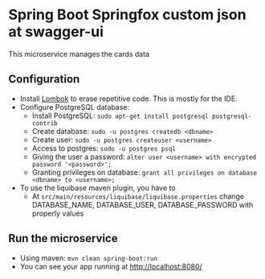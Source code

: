 # Spring Boot Springfox custom json at swagger-ui
This microservice manages the cards data

## Configuration
* Install [Lombok](https://projectlombok.org/) to erase repetitive code. This is mostly for the IDE.
* Configure PostgreSQL database:
	* Install PostgreSQL: `sudo apt-get install postgresql postgresql-contrib`
	* Create database: `sudo -u postgres createdb <dbname>`
	* Create user: `sudo -u postgres createuser <username>`
	* Access to postgres: `sudo -u postgres psql`
	* Giving the user a password: `alter user <username> with encrypted password '<password>';`
	* Granting privileges on database: `grant all privileges on database <dbname> to <username>;`
* To use the liquibase maven plugin, you have to
	* At `src/main/resources/liquibase/liquibase.properties` change DATABASE_NAME, DATABASE_USER, DATABASE_PASSWORD with properly values

## Run the microservice
* Using maven: `mvn clean spring-boot:run`
* You can see your app running at [http://localhost:8080/](http://localhost:8080/)


